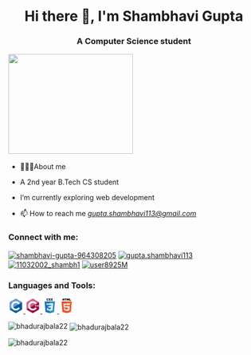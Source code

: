 <h1 align="center">Hi there 👋, I'm Shambhavi Gupta</h1>
<h3 align="center">A Computer Science student</h3>
<p align="left"> <img src="https://rapidapi.com/blog/wp-content/uploads/2017/01/octocat.gif" height="200" width="250" /> </p>




- 👩🏻‍💻About me
- A 2nd year B.Tech CS student 
- I’m currently exploring web development 

- 📫 How to reach me *gupta.shambhavi113@gmail.com*

<h3 align="left">Connect with me:</h3>
<p align="left">
<a href="https://www.linkedin.com/in/shambhavi-gupta-964308205/" target="blank"><img align="center" src="https://cdn.icon-icons.com/icons2/2037/PNG/512/in_linked_linkedin_media_social_icon_124259.png" alt="shambhavi-gupta-964308205" height="25" width="25" /></a>
<a href="https://www.instagram.com/gupta.shambhavi113/?hl=en" target="blank"><img align="center" src="https://th.bing.com/th/id/OIP.JtmXSh_uyZBaTg1eXd-NtgHaHa?pid=ImgDet&rs=1" alt="gupta.shambhavi113" height="25" width="25" /></a>
<a href="https://www.hackerrank.com/11032002_shambh1" target="blank"><img align="center" src="https://th.bing.com/th/id/OIP.aiEgvLjGCcSQTDnU42f8SAHaHa?pid=ImgDet&rs=1" alt="11032002_shambh1" height="30" width="30" /></a>
<a href="https://leetcode.com/user8925M/" target="blank"><img align="center" src="https://leetcode.com/static/images/LeetCode_logo.png" alt="user8925M" height="30" width="30" /></a>
  
</p>

<h3 align="left">Languages and Tools:</h3>
<p align="left"> <a href="https://www.cprogramming.com/" target="_blank" rel="noreferrer"> <img src="https://raw.githubusercontent.com/devicons/devicon/master/icons/c/c-original.svg" alt="c" width="30" height="30"/> </a> <a href="https://www.w3schools.com/cpp/" target="_blank" rel="noreferrer"> <img src="https://raw.githubusercontent.com/devicons/devicon/master/icons/cplusplus/cplusplus-original.svg" alt="cplusplus" width="30" height="30"/> </a> <a href="https://www.w3schools.com/css/" target="_blank" rel="noreferrer"> <img src="https://raw.githubusercontent.com/devicons/devicon/master/icons/css3/css3-original-wordmark.svg" alt="css3" width="30" height="30"/> </a> <a href="https://www.w3.org/html/" target="_blank" rel="noreferrer"> <img src="https://raw.githubusercontent.com/devicons/devicon/master/icons/html5/html5-original-wordmark.svg" alt="html5" width="30" height="30"/> </a> </p>

<p><img align="left" src="https://github-readme-stats.vercel.app/api/top-langs?username=bhadurajbala22&show_icons=true&locale=en&layout=compact" alt="bhadurajbala22" /></p>

<p>&nbsp;<img align="center" src="https://github-readme-stats.vercel.app/api?username=bhadurajbala22&show_icons=true&locale=en" alt="bhadurajbala22" /></p>

<p align="left"> <img src="https://komarev.com/ghpvc/?username=bhadurajbala22&label=Profile%20views&color=0e75b6&style=flat" alt="bhadurajbala22" /> </p>
